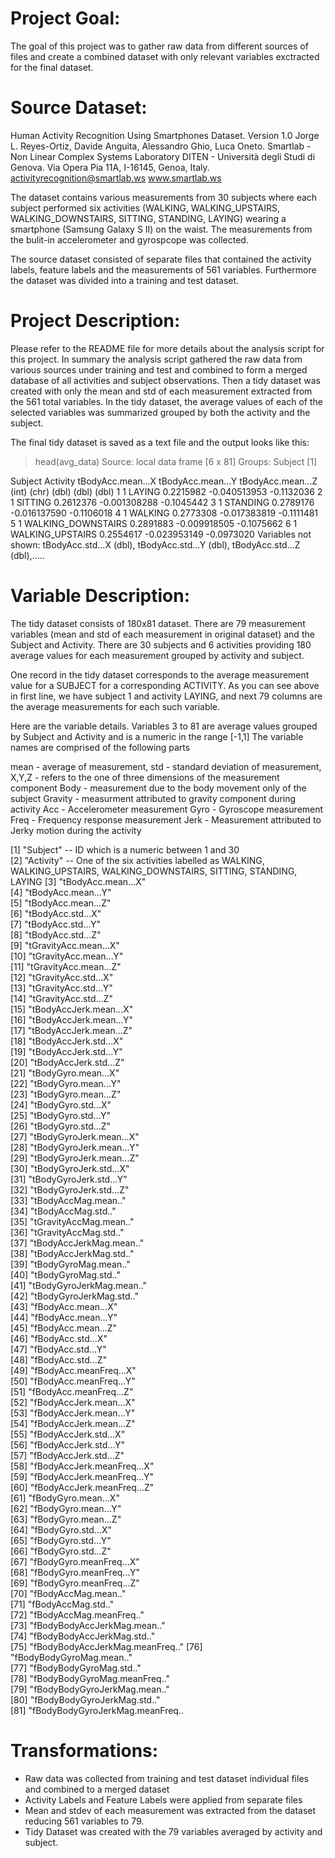 Project Goal:
=============

The goal of this project was to gather raw data from different sources of files and create a combined dataset with only relevant variables exctracted for the final dataset.

Source Dataset:
================

Human Activity Recognition Using Smartphones Dataset. Version 1.0
Jorge L. Reyes-Ortiz, Davide Anguita, Alessandro Ghio, Luca Oneto.
Smartlab - Non Linear Complex Systems Laboratory
DITEN - Università degli Studi di Genova.
Via Opera Pia 11A, I-16145, Genoa, Italy.
activityrecognition@smartlab.ws
www.smartlab.ws

The dataset contains various measurements from 30 subjects where each subject performed six activities (WALKING, WALKING_UPSTAIRS, WALKING_DOWNSTAIRS, SITTING, STANDING, LAYING) wearing a smartphone (Samsung Galaxy S II) on the waist. The measurements from the bulit-in accelerometer and gyrospcope was collected.

The source dataset consisted of separate files that contained the activity labels, feature labels and the measurements of 561 variables. Furthermore the dataset was divided into a training and test dataset. 

Project Description: 
====================
Please refer to the README file for more details about the analysis script for this project. In summary the analysis script gathered the raw data from various sources under training and test and combined to form a merged database of all activities and subject observations. Then a tidy dataset was created with only the mean and std of each measurement extracted from the 561 total variables. In the tidy dataset, the average values of each of the selected variables was summarized grouped by both the activity and the subject.

The final tidy dataset is saved as a text file and the output looks like this:

> head(avg_data)
Source: local data frame [6 x 81]
Groups: Subject [1]

  Subject           Activity tBodyAcc.mean...X tBodyAcc.mean...Y tBodyAcc.mean...Z
    (int)              (chr)             (dbl)             (dbl)             (dbl)
1       1             LAYING         0.2215982      -0.040513953        -0.1132036
2       1            SITTING         0.2612376      -0.001308288        -0.1045442
3       1           STANDING         0.2789176      -0.016137590        -0.1106018
4       1            WALKING         0.2773308      -0.017383819        -0.1111481
5       1 WALKING_DOWNSTAIRS         0.2891883      -0.009918505        -0.1075662
6       1   WALKING_UPSTAIRS         0.2554617      -0.023953149        -0.0973020
Variables not shown: tBodyAcc.std...X (dbl), tBodyAcc.std...Y (dbl), tBodyAcc.std...Z (dbl),.....

Variable Description:
=====================

The tidy dataset consists of 180x81 dataset. There are 79 measurement variables (mean and std of each measurement in original dataset) and the Subject and Activity. There are 30 subjects and 6 activities providing 180 average values for each measurement grouped by activity and subject.

One record in the tidy dataset corresponds to the average measurement value for a SUBJECT for a corresponding ACTIVITY. As you can see above in first line, we have subject 1 and activity LAYING, and next 79 columns are the average measurements for each such variable.

Here are the variable details. Variables 3 to 81 are average values grouped by Subject and Activity and is a numeric in the range [-1,1] 
The variable names are comprised of the following parts

mean - average of measurement, 
std - standard deviation of measurement, 
X,Y,Z - refers to the one of three dimensions of the measurement component
Body - measurement due to the body movement only of the subject
Gravity - measurment attributed to gravity component during activity
Acc - Accelerometer measurement
Gyro - Gyroscope measurement
Freq - Frequency response measurement
Jerk - Measurement attributed to Jerky motion during the activity

 [1] "Subject" -- ID which is a numeric between 1 and 30                       
 [2] "Activity" -- One of the six activities labelled as WALKING, WALKING_UPSTAIRS, WALKING_DOWNSTAIRS, SITTING, STANDING, LAYING
 [3] "tBodyAcc.mean...X"              
 [4] "tBodyAcc.mean...Y"              
 [5] "tBodyAcc.mean...Z"              
 [6] "tBodyAcc.std...X"               
 [7] "tBodyAcc.std...Y"               
 [8] "tBodyAcc.std...Z"               
 [9] "tGravityAcc.mean...X"           
[10] "tGravityAcc.mean...Y"           
[11] "tGravityAcc.mean...Z"           
[12] "tGravityAcc.std...X"            
[13] "tGravityAcc.std...Y"            
[14] "tGravityAcc.std...Z"            
[15] "tBodyAccJerk.mean...X"          
[16] "tBodyAccJerk.mean...Y"          
[17] "tBodyAccJerk.mean...Z"          
[18] "tBodyAccJerk.std...X"           
[19] "tBodyAccJerk.std...Y"           
[20] "tBodyAccJerk.std...Z"           
[21] "tBodyGyro.mean...X"             
[22] "tBodyGyro.mean...Y"             
[23] "tBodyGyro.mean...Z"             
[24] "tBodyGyro.std...X"              
[25] "tBodyGyro.std...Y"              
[26] "tBodyGyro.std...Z"              
[27] "tBodyGyroJerk.mean...X"         
[28] "tBodyGyroJerk.mean...Y"         
[29] "tBodyGyroJerk.mean...Z"         
[30] "tBodyGyroJerk.std...X"          
[31] "tBodyGyroJerk.std...Y"          
[32] "tBodyGyroJerk.std...Z"          
[33] "tBodyAccMag.mean.."             
[34] "tBodyAccMag.std.."              
[35] "tGravityAccMag.mean.."          
[36] "tGravityAccMag.std.."           
[37] "tBodyAccJerkMag.mean.."         
[38] "tBodyAccJerkMag.std.."          
[39] "tBodyGyroMag.mean.."            
[40] "tBodyGyroMag.std.."             
[41] "tBodyGyroJerkMag.mean.."        
[42] "tBodyGyroJerkMag.std.."         
[43] "fBodyAcc.mean...X"              
[44] "fBodyAcc.mean...Y"              
[45] "fBodyAcc.mean...Z"              
[46] "fBodyAcc.std...X"               
[47] "fBodyAcc.std...Y"               
[48] "fBodyAcc.std...Z"               
[49] "fBodyAcc.meanFreq...X"          
[50] "fBodyAcc.meanFreq...Y"          
[51] "fBodyAcc.meanFreq...Z"          
[52] "fBodyAccJerk.mean...X"          
[53] "fBodyAccJerk.mean...Y"          
[54] "fBodyAccJerk.mean...Z"          
[55] "fBodyAccJerk.std...X"           
[56] "fBodyAccJerk.std...Y"           
[57] "fBodyAccJerk.std...Z"           
[58] "fBodyAccJerk.meanFreq...X"      
[59] "fBodyAccJerk.meanFreq...Y"      
[60] "fBodyAccJerk.meanFreq...Z"      
[61] "fBodyGyro.mean...X"             
[62] "fBodyGyro.mean...Y"             
[63] "fBodyGyro.mean...Z"             
[64] "fBodyGyro.std...X"              
[65] "fBodyGyro.std...Y"              
[66] "fBodyGyro.std...Z"              
[67] "fBodyGyro.meanFreq...X"         
[68] "fBodyGyro.meanFreq...Y"         
[69] "fBodyGyro.meanFreq...Z"         
[70] "fBodyAccMag.mean.."             
[71] "fBodyAccMag.std.."              
[72] "fBodyAccMag.meanFreq.."         
[73] "fBodyBodyAccJerkMag.mean.."     
[74] "fBodyBodyAccJerkMag.std.."      
[75] "fBodyBodyAccJerkMag.meanFreq.." 
[76] "fBodyBodyGyroMag.mean.."        
[77] "fBodyBodyGyroMag.std.."         
[78] "fBodyBodyGyroMag.meanFreq.."    
[79] "fBodyBodyGyroJerkMag.mean.."    
[80] "fBodyBodyGyroJerkMag.std.."     
[81] "fBodyBodyGyroJerkMag.meanFreq..

Transformations:
================
- Raw data was collected from training and test dataset individual files and combined to a merged dataset
- Activity Labels and Feature Labels were applied from separate files
- Mean and stdev of each measurement was extracted from the dataset reducing 561 variables to 79.
- Tidy Dataset was created with the 79 variables averaged by activity and subject.
